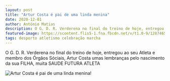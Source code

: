 ```yaml
---
layout: post
title: "Artur Costa é pai de uma linda menina"
date: 2020-12-01
author: António Matias
description: O G. D. R. Verderena no final do treino de hoje, entregou ao seu Atleta e membro dos Órgãos Sóciais, Artur Costa umas lembranças pelo nascimento da sua FILHA, muita SAÚDE FUTURA ATLETA
featured-image: https://scontent.flis5-1.fna.fbcdn.net/v/t1.0-9/128746582_3889033231129311_9027360578547723557_n.jpg?_nc_cat=104&ccb=2&_nc_sid=8bfeb9&_nc_eui2=AeHvqKxZMV35fAFLsWlqhahSO8Oviy9V0MU7w6-LL1XQxW_6DDiYphDGDwaecLKk33U&_nc_ohc=Rc462F0JzJAAX9Zw7_c&_nc_ht=scontent.flis5-1.fna&oh=c8aba05d6d6e7fd2664de7c3fea0a52a&oe=5FEC2B13
tags: desporto atletismo celebração marcha
---
```

O G. D. R. Verderena no final do treino de hoje, entregou ao seu Atleta e membro dos Órgãos Sóciais, Artur Costa umas lembranças pelo nascimento da sua FILHA, muita SAUDE FUTURA ATLETA

![Artur Costa é pai de uma linda menina!](https://scontent.flis5-1.fna.fbcdn.net/v/t1.0-9/128746582_3889033231129311_9027360578547723557_n.jpg?_nc_cat=104&ccb=2&_nc_sid=8bfeb9&_nc_eui2=AeHvqKxZMV35fAFLsWlqhahSO8Oviy9V0MU7w6-LL1XQxW_6DDiYphDGDwaecLKk33U&_nc_ohc=Rc462F0JzJAAX9Zw7_c&_nc_ht=scontent.flis5-1.fna&oh=c8aba05d6d6e7fd2664de7c3fea0a52a&oe=5FEC2B13)
